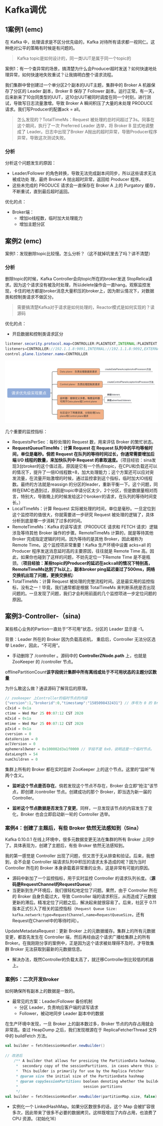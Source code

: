 # Kafka调优

## 1案例1 (emc)

在 Kafka 中，处理请求是不区分优先级的，Kafka 对待所有请求都一视同仁。这种绝对公平的策略有时候是有问题的。

> Kafka topic是如何设计的，同一类UUT是属于同一个topic的

案例1：有一个查异常的场景，搞清楚为什么会Producer超时发送？如何快速地处理异常，如何快速地失败重试？让我搞明白整个请求流程。



我们集群中曾创建过一个单分区2个副本的UUT主题，集群中的 Broker A 机器保存了分区的 Leader 副本，Broker B 保存了 Follower 副本。运行正常。有一天，后来新来了10台同类型的UUT，这10台UUT被同时调度在同一个时刻，进行测试，导致写日志流量激增。导致 Broker A 瞬间积压了大量的未处理 PRODUCE 请求。我们写Producer的配置ack = all。

> 怎么发现的？TotalTimeMs：Request 被处理的总时间超过了3s。同事在这个期间，执行了一次 Preferred Leader 选举，将 Broker B 显式地调整成了 Leader。日志中出现了Broker A抛出的超时异常，导致Producer程序异常，导致这次测试失败。

### 分析

分析这个问题发生的原因：

- Leader/Follower 的角色转换，导致无法完成副本间同步，所以这些请求无法被成功处
  理，最终 Broker A 抛出超时异常，返回给 Producer 程序。
- 这些未完成的 PRODUCE 请求会一直保存在 Broker A 上的 Purgatory 缓存，不断重试，直到最后超时返回。

优化的点：

- Broker端：
  - 增加io线程数，临时加大处理能力
  - 增加主题分区



## 案例2 (emc)

案例1：发现删除topic比较慢。怎么分析？（这不就掉坑里去了吗？讲不清楚）

### 分析

删除topic的时候，Kafka Controller会向topic所在的broker发送 StopRelica请求。因为这个请求没有被及时处理，所以delete操作会一直hang。观察监控发现，卡住的地方都是broker消息大量积压的broker上，因为默认情况下，对数据类和控制类请求不做区分。

> 需要搞清楚Kafka对于请求是如何处理的，Reactor模式是如何实现的？读源码

优化的点：

- 开启数据和控制类请求区分

```java
listener.security.protocol.map=CONTROLLER:PLAINTEXT,INTERNAL:PLAINTEXT,EXTERNA
listeners=CONTROLLER://192.1.1.8:9091,INTERNAL://192.1.1.8:9092,EXTERNAL://10.1
control.plane.listener.name=CONTROLLER
```

<img src="10Kafka调优.assets/image-20210702184411993.png" alt="image-20210702184411993" style="zoom:50%;" />

几个重要的监控指标：

- RequestsPerSec：每秒处理的 Request 数，用来评估 Broker 的繁忙状态。
- **RequestQueueTimeMs：计算 Request 在 Request 队列中的平均等候时间，单位是毫秒。倘若 Request 在队列的等待时间过长，你通常需要增加后端 I/O 线程的数量，来加快队列中 Request 的拿取速度。**（项目经验：sina发现3台broker的这个值过高，原因是它有一个热点topic，在CPU和负载还可以的情况下，提升了一倍IO线程数=8，加大处理能力；这个方案还可以应对突发流量，在流量开始激增的时候，通过监控拿到这个指标，临时加大IO线程数。最终的方法就是reassign 的分区的leader，重新平衡一下。这个问题，同样在EMC也遇到过，原因是topic申请分区太少，2个分区，但是数据量相对而言，特别大，导致晚上的时候发给这2个brokerr的请求，在队列的等待时间变长。）
- LocalTimeMs：计算 Request 实际被处理的时间，单位是毫秒。一旦定位到这个监控项的值很大，你就需要进一步研究 Request 被处理的逻辑了，具体分析到底是哪一步消耗了过多的时间。
- RemoteTimeMs：Kafka 的读写请求（PRODUCE 请求和 FETCH 请求）逻辑涉及等待其他 Broker 操作的步骤。RemoteTimeMs 计算的，就是等待其他 Broker 完成指定逻辑的时间。因为等待的是其他 Broker，因此被称为 Remote Time。这个监控项非常重要！Kafka 生产环境中设置 acks=all 的 Producer 程序发送消息延时高的主要原因，往往就是 Remote Time 高。因此，如果你也碰到了这样的问题，不妨先定位一下Remote Time 是不是瓶颈。（**项目经验：某些topic的Producer的延迟在ack=all的情况下特别高，RemoteTimeMs达到了1s以上，副本broker ping延迟查过了500ms，网络交换机出现了问题，更换交换机**）
- TotalTimeMs：计算 Request 被处理的完整流程时间。这是最实用的监控指标，没有之一！毕竟，我们通常都是根据 TotalTimeMs 来判断系统是否出现问题的。一旦发现了问题，我们才会利用前面的几个监控项进一步定位问题的原因。

## 案例3-Controller-（sina)

某些核心业务的Partion一直处于“不可用”状态，分区的 Leader 显示是 -1。

背景：Leader 所在的 Broker 因为负载高宕机， 重启后，Controller 无法分区选举 Leader，因此，“不可用”。

- 手动删除了 /controller 。源码中的 **ControllerZNode.path** 上，也就是 ZooKeeper 的 /controller 节点。

offlinePartitionCount**该字段统计集群中所有离线或处于不可用状态的主题分区数量**

为什么敢这么做？通读源码了解背后的原理。



```java
// zookeeper 上Controller的临时节点的内容
{"version":1,"brokerid":0,"timestamp":"1585098432431"} // 序号为 0 的 Broker 是集群 Controller。
cZxid = 0x1a
ctime = Wed Mar 25 09:07:12 CST 2020
mZxid = 0x1a
mtime = Wed Mar 25 09:07:12 CST 2020
pZxid = 0x1a
cversion = 0
dataVersion = 0
aclVersion = 0
ephemeralOwner = 0x100002d3a1f0000 // 字段不是 0x0，说明这是一个临时节点。
dataLength = 54
numChildren = 0
```

集群上所有的 Broker 都在实时监听 ZooKeeper 上的这个节点。这里的“监听”有两个含义。

- **监听这个节点是否存在**。倘若发现这个节点不存在，Broker 会立即“抢注”该节点，即创建 /controller 节点。创建成功的那个 Broker，即当选为新一届的 Controller。

- **监听这个节点数据是否发生了变更**。同样，一旦发现该节点的内容发生了变化，Broker 也会立即启动新一轮的 Controller 选举。

### 案例4：创建了主题后，有些 Broker 依然无法感知到（Sina）

Kafka 0.10.0.1 在线上环境中，很多元数据变更无法在集群的所有 Broker 上同步了。具体表现为，创建了主题后，有些 Broker 依然无法感知到。

我的第一感觉是 Controller 出现了问题，但又苦于无从排查和验证。后来，我想到，会不会是 Controller 端请求队列中积压的请求太多造成的呢？因为当时 Controller 所在的 Broker 本身承载着非常重的业务，这是非常有可能的原因。

- 源码中新加了一个监控指标，用于实时监控 Controller 的请求队列长度。（**源码是RequestChannel的RequestQueue**）
- 当更新到生产环境后，我们很轻松地定位了问题。果然，由于 Controller 所在的 Broker 自身负载过大，导致 Controller 端的请求积压，从而造成了元数据更新的滞后。精准定位了问题之后，解决起来就很容易了。后来，社区于 0.11 版本正式引入了相关的监控指标（`Request Queue Size: kafka.network:type=RequestChannel,name=RequestQueueSize`，还有Request在Channel中的等待时间）。

UpdateMetadataRequest：更新 Broker 上的元数据缓存。集群上的所有元数据变更，都首先发生在 Controller 端，然后再经由这个请求广播给集群上的所有 Broker。在我刚刚分享的案例中，正是因为这个请求被处理得不及时，才导致集群 Broker 无法获取到最新的元数据信息。

- 解决办法，既然Controller的负载太高了，就迁移Controller到比较低的机器上。

### 案例5：二次开发Broker

如何确保所有副本上的数据是一致的。

- 最常见的方案：Leader/Follower 备份机制
  -  分区 Leader，负责响应客户端的读写请求
  -  Follower，被动地同步 Leader 副本中的数据

在生产环境中发现，一旦 Broker 上的副本数过多，Broker 节点的内存占用就会非常高。查过 HeapDump 之后，我们发现根源在于 ReplicaFetcherThread 文件中的 buildFetch 方法。

```scala
val builder = fetchSessionHandler.newBuilder()

// 改进后
    /** A builder that allows for presizing the PartitionData hashmap, and avoiding making a
     *  secondary copy of the sessionPartitions, in cases where this is not necessarily.
     *  This builder is primarily for use by the Replica Fetcher
     * @param size the initial size of the PartitionData hashmap
     * @param copySessionPartitions boolean denoting whether the builder should make a deep copy of
     *                              session partitions
     */
val builder = fetchSessionHandler.newBuilder(partitionMap.size, false)
```

- 实例化一个 LinkedHashMap。如果分区数很多的话，这个 Map 会被扩容很多次，因此带来了很多不必要的数据拷贝。这样既增加了内存占用，也浪费了 CPU 资源。（初始化16）



